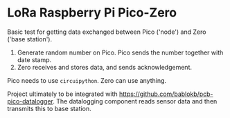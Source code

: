 # LoRa Raspberry Pi Pico-Zero

Basic test for getting data exchanged between Pico ('node') and Zero ('base station').

1. Generate random number on Pico. Pico sends the number together with date stamp.
2. Zero receives and stores data, and sends acknowledgement.

Pico needs to use `circuipython`. Zero can use anything.

Project ultimately to be integrated with https://github.com/bablokb/pcb-pico-datalogger. The datalogging component reads sensor data and then transmits this to base station.
